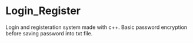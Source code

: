 # Login_Register
Login and registeration system made with c++. Basic password encryption before saving password into txt file.
